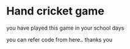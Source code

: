 # Hand cricket game

you have played this game in your school days

you can refer code from here.. 
thanks you

